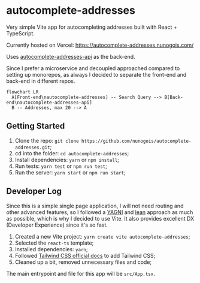 # autocomplete-addresses

Very simple Vite app for autocompleting addresses built with React + TypeScript.

Currently hosted on Vercel: https://autocomplete-addresses.nunogois.com/

Uses [autocomplete-addresses-api](https://github.com/nunogois/autocomplete-addresses-api) as the back-end.

Since I prefer a microservice and decoupled approached compared to setting up monorepos, as always I decided to separate the front-end and back-end in different repos.

```mermaid
flowchart LR
  A[Front-end\nautocomplete-addresses] -- Search Query --> B[Back-end\nautocomplete-addresses-api]
  B -- Addresses, max 20 --> A
```

## Getting Started

1. Clone the repo: `git clone https://github.com/nunogois/autocomplete-addresses.git`;
2. cd into the folder: `cd autocomplete-addresses`;
3. Install dependencies: `yarn` or `npm install`;
4. Run tests: `yarn test` or `npm run test`;
5. Run the server: `yarn start` or `npm run start`;

## Developer Log

Since this is a simple single page application, I will not need routing and other advanced features, so I followed a [YAGNI](https://en.wikipedia.org/wiki/You_aren%27t_gonna_need_it) and [lean](https://en.wikipedia.org/wiki/Lean_software_development) approach as much as possible, which is why I decided to use Vite. It also provides excellent DX (Developer Experience) since it's so fast.

1. Created a new Vite project: `yarn create vite autocomplete-addresses`;
2. Selected the `react-ts` template;
3. Installed dependencies: `yarn`;
4. Followed [Tailwind CSS official docs](https://tailwindcss.com/docs/guides/vite) to add Tailwind CSS;
5. Cleaned up a bit, removed unnecessary files and code;

The main entrypoint and file for this app will be `src/App.tsx`.
